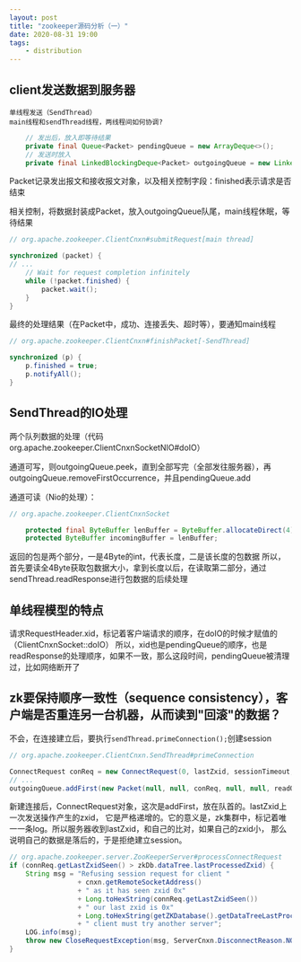 ```yaml
---
layout: post
title: "zookeeper源码分析（一）"
date: 2020-08-31 19:00
tags:
    - distribution
---
```



## client发送数据到服务器
    单线程发送（SendThread）
    main线程和sendThread线程，两线程间如何协调?
    
```java
    // 发出后，放入即等待结果
    private final Queue<Packet> pendingQueue = new ArrayDeque<>();
    // 发送时放入
    private final LinkedBlockingDeque<Packet> outgoingQueue = new LinkedBlockingDeque<Packet>();
```
Packet记录发出报文和接收报文对象，以及相关控制字段：finished表示请求是否结束

相关控制，将数据封装成Packet，放入outgoingQueue队尾，main线程休眠，等待结果
```java
// org.apache.zookeeper.ClientCnxn#submitRequest[main thread]

synchronized (packet) {
// ...
    // Wait for request completion infinitely
    while (!packet.finished) {
        packet.wait();
    }
}
```
最终的处理结果（在Packet中，成功、连接丢失、超时等），要通知main线程
```java
// org.apache.zookeeper.ClientCnxn#finishPacket[-SendThread]

synchronized (p) {
    p.finished = true;
    p.notifyAll();
}
```

## SendThread的IO处理

两个队列数据的处理（代码org.apache.zookeeper.ClientCnxnSocketNIO#doIO）

通道可写，则outgoingQueue.peek，直到全部写完（全部发往服务器），再outgoingQueue.removeFirstOccurrence，并且pendingQueue.add

通道可读（Nio的处理）：
```java
// org.apache.zookeeper.ClientCnxnSocket

    protected final ByteBuffer lenBuffer = ByteBuffer.allocateDirect(4);
    protected ByteBuffer incomingBuffer = lenBuffer;
```
返回的包是两个部分，一是4Byte的int，代表长度，二是该长度的包数据
所以，首先要读全4Byte获取包数据大小，拿到长度以后，在读取第二部分，通过sendThread.readResponse进行包数据的后续处理

## 单线程模型的特点
请求RequestHeader.xid，标记着客户端请求的顺序，在doIO的时候才赋值的（ClientCnxnSocket::doIO）
所以，xid也是pendingQueue的顺序，也是readResponse的处理顺序，如果不一致，那么这段时间，pendingQueue被清理过，比如网络断开了

## zk要保持顺序一致性（sequence consistency），客户端是否重连另一台机器，从而读到"回滚"的数据？
不会，在连接建立后，要执行`sendThread.primeConnection();`创建session

```java
// org.apache.zookeeper.ClientCnxn.SendThread#primeConnection

ConnectRequest conReq = new ConnectRequest(0, lastZxid, sessionTimeout, sessId, sessionPasswd);
// ...
outgoingQueue.addFirst(new Packet(null, null, conReq, null, null, readOnly));
```

新建连接后，ConnectRequest对象，这次是addFirst，放在队首的。lastZxid上一次发送操作产生的zxid，
它是严格递增的。它的意义是，zk集群中，标记着唯一一条log。所以服务器收到lastZxid，和自己的比对，如果自己的zxid小，
那么说明自己的数据是落后的，于是拒绝建立session。

```java
// org.apache.zookeeper.server.ZooKeeperServer#processConnectRequest
if (connReq.getLastZxidSeen() > zkDb.dataTree.lastProcessedZxid) {
    String msg = "Refusing session request for client "
                 + cnxn.getRemoteSocketAddress()
                 + " as it has seen zxid 0x"
                 + Long.toHexString(connReq.getLastZxidSeen())
                 + " our last zxid is 0x"
                 + Long.toHexString(getZKDatabase().getDataTreeLastProcessedZxid())
                 + " client must try another server";
    LOG.info(msg);
    throw new CloseRequestException(msg, ServerCnxn.DisconnectReason.NOT_READ_ONLY_CLIENT);
}
```


















